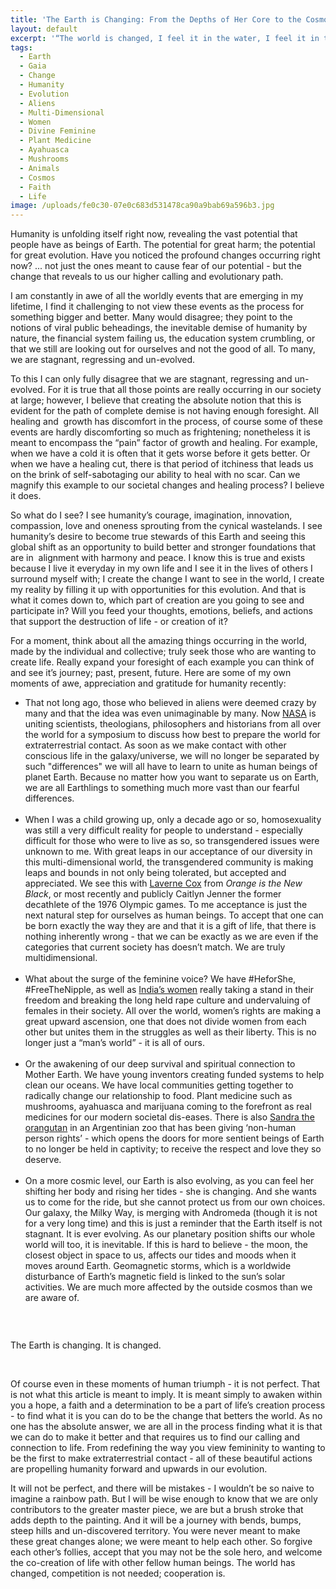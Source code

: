 ```yaml
---
title: 'The Earth is Changing: From the Depths of Her Core to the Cosmos'
layout: default
excerpt: '“The world is changed, I feel it in the water, I feel it in the earth. I smell it in the air.“ - Galadriel, Lord of the Rings'
tags:
  - Earth
  - Gaia
  - Change
  - Humanity
  - Evolution
  - Aliens
  - Multi-Dimensional
  - Women
  - Divine Feminine
  - Plant Medicine
  - Ayahuasca
  - Mushrooms
  - Animals
  - Cosmos
  - Faith
  - Life
image: /uploads/fe0c30-07e0c683d531478ca90a9bab69a596b3.jpg
---
```



Humanity is unfolding itself right now, revealing the vast potential that people have as beings of Earth. The potential for great harm; the potential for great evolution. Have you noticed the profound changes occurring right now? ... not just the ones meant to cause fear of our potential - but the change that reveals to us our higher calling and evolutionary path.

I am constantly in awe of all the worldly events that are emerging in my lifetime, I find it challenging to not view these events as the process for something bigger and better. Many would disagree; they point to the notions of viral public beheadings, the inevitable demise of humanity by nature, the financial system failing us, the education system crumbling, or that we still are looking out for ourselves and not the good of all. To many, we are stagnant, regressing and un-evolved.

To this I can only fully disagree that we are stagnant, regressing and un-evolved. For it is true that all those points are really occurring in our society at large; however, I believe that creating the absolute notion that this is evident for the path of complete demise is not having enough foresight. All healing and&nbsp; growth has discomfort in the process, of course some of these events are hardly discomforting so much as frightening; nonetheless it is meant to encompass the “pain” factor of growth and healing. For example, when we have a cold it is often that it gets worse before it gets better. Or when we have a healing cut, there is that period of itchiness that leads us on the brink of self-sabotaging our ability to heal with no scar. Can we magnify this example to our societal changes and healing process? I believe it does.

So what do I see? I see humanity’s courage, imagination, innovation, compassion, love and oneness sprouting from the cynical wastelands. I see humanity’s desire to become true stewards of this Earth and seeing this global shift as an opportunity to build better and stronger foundations that are in&nbsp; alignment with harmony and peace. I know this is true and exists because I live it everyday in my own life and I see it in the lives of others I surround myself with; I create the change I want to see in the world, I create my reality by filling it up with opportunities for this evolution. And that is what it comes down to, which part of creation are you going to see and participate in? Will you feed your thoughts, emotions, beliefs, and actions that support the destruction of life - or creation of it?

For a moment, think about all the amazing things occurring in the world, made by the individual and collective; truly seek those who are wanting to create life. Really expand your foresight of each example you can think of and see it’s journey; past, present, future. Here are some of my own moments of awe, appreciation and gratitude for humanity recently:

* That not long ago, those who believed in aliens were deemed crazy by many and that the idea was even unimaginable by many. Now [NASA](http://www.collective-evolution.com/2014/09/25/nasa-bring-scientists-theologians-together-to-prepare-world-for-extraterrestrial-contact/) is uniting scientists, theologians, philosophers and historians from all over the world for a symposium to discuss how best to prepare the world for extraterrestrial contact. As soon as we make contact with other conscious life in the galaxy/universe, we will no longer be separated by such "differences" we will all have to learn to unite as human beings of planet Earth. Because no matter how you want to separate us on Earth, we are all Earthlings to something much more vast than our fearful differences.
  <br>&nbsp;
* When I was a child growing up, only a decade ago or so, homosexuality was still a very difficult reality for people to understand - especially difficult for those who were to live as so, so transgendered issues were unknown to me. With great leaps in our acceptance of our diversity in this multi-dimensional world, the transgendered community is making leaps and bounds in not only being tolerated, but accepted and appreciated. We see this with [Laverne Cox](https://mic.com/articles/119904/laverne-cox-praised-caitlyn-jenner-but-reminded-us-there-s-still-working-to-be-done) from *Orange is the New Black*, or most recently and publicly Caitlyn Jenner the former decathlete of the 1976 Olympic games. To me acceptance is just the next natural step for ourselves as human beings. To accept that one can be born exactly the way they are and that it is a gift of life, that there is nothing inherently wrong - that we can be exactly as we are even if the categories that current society has doesn’t match. We are truly multidimensional.
  <br>&nbsp;
* What about the surge of the feminine voice? We have #HeforShe, #FreeTheNipple, as well as [India’s women](http://www.huffingtonpost.com/2015/04/24/bombaebs-vproud-sexual-assault-india-video_n_7137922.html) really taking a stand in their freedom and breaking the long held rape culture and undervaluing of females in their society. All over the world, women’s rights are making a great upward ascension, one that does not divide women from each other but unites them in the struggles as well as their liberty. This is no longer just a “man’s world” - it is all of ours.
  <br>&nbsp;
* Or the awakening of our deep survival and spiritual connection to Mother Earth. We have young inventors creating funded systems to help clean our oceans. We have local communities getting together to radically change our relationship to food. Plant medicine such as mushrooms, ayahuasca and marijuana coming to the forefront as real medicines for our modern societal dis-eases. There is also [Sandra the orangutan](http://www.independent.co.uk/news/world/americas/sandra-the-orangutan-inside-argentina-zoo-granted-human-rights-in-landmark-ruling-9940202.html) in an Argentinian zoo that has been giving ‘non-human person rights’ - which opens the doors for more sentient beings of Earth to no longer be held in captivity; to receive the respect and love they so deserve.
  <br>&nbsp;
* On a more cosmic level, our Earth is also evolving, as you can feel her shifting her body and rising her tides - she is changing. And she wants us to come for the ride, but she cannot protect us from our own choices. Our galaxy, the Milky Way, is merging with Andromeda (though it is not for a very long time) and this is just a reminder that the Earth itself is not stagnant. It is ever evolving. As our planetary position shifts our whole world will too, it is inevitable. If this is hard to believe - the moon, the closest object in space to us, affects our tides and moods when it moves around Earth. Geomagnetic storms, which is a worldwide disturbance of Earth’s magnetic field is linked to the sun’s solar activities. We are much more affected by the outside cosmos than we are aware of.

### &nbsp;

The Earth is changing. It is changed.

&nbsp;

Of course even in these moments of human triumph - it is not perfect. That is not what this article is meant to imply. It is meant simply to awaken within you a hope, a faith and a determination to be a part of life’s creation process - to find what it is you can do to be the change that betters the world. As no one has the absolute answer, we are all in the process finding what it is that we can do to make it better and that requires us to find our calling and connection to life. From redefining the way you view femininity to wanting to be the first to make extraterrestrial contact - all of these beautiful actions are propelling humanity forward and upwards in our evolution.

It will not be perfect, and there will be mistakes - I wouldn’t be so naive to imagine a rainbow path. But I will be wise enough to know that we are only contributors to the greater master piece, we are but a brush stroke that adds depth to the painting. And it will be a journey with bends, bumps, steep hills and un-discovered territory. You were never meant to make these great changes alone; we were meant to help each other. So forgive each other’s follies, accept that you may not be the sole hero, and welcome the co-creation of life with other fellow human beings. The world has changed, competition is not needed; cooperation is.